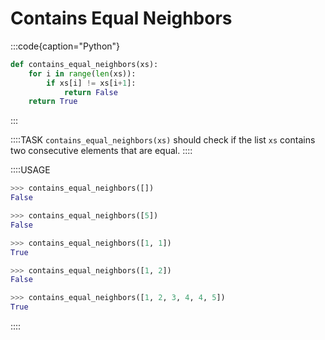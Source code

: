 # Contains Equal Neighbors

:::code{caption="Python"}

```python
def contains_equal_neighbors(xs):
    for i in range(len(xs)):
        if xs[i] != xs[i+1]:
            return False
    return True
```

:::

::::TASK
`contains_equal_neighbors(xs)` should check if the list `xs` contains two consecutive elements that are equal.
::::

::::USAGE

```python
>>> contains_equal_neighbors([])
False

>>> contains_equal_neighbors([5])
False

>>> contains_equal_neighbors([1, 1])
True

>>> contains_equal_neighbors([1, 2])
False

>>> contains_equal_neighbors([1, 2, 3, 4, 4, 5])
True
```

::::
